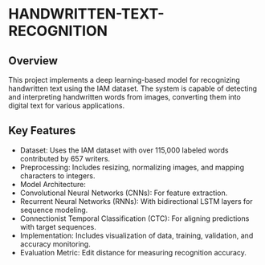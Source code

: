 # HANDWRITTEN-TEXT-RECOGNITION
## Overview
This project implements a deep learning-based model for recognizing handwritten text using the IAM dataset. The system is capable of detecting and interpreting handwritten words from images, converting them into digital text for various applications.

## Key Features
- Dataset: Uses the IAM dataset with over 115,000 labeled words contributed by 657 writers.
- Preprocessing: Includes resizing, normalizing images, and mapping characters to integers.
- Model Architecture:
- Convolutional Neural Networks (CNNs): For feature extraction.
- Recurrent Neural Networks (RNNs): With bidirectional LSTM layers for sequence modeling.
- Connectionist Temporal Classification (CTC): For aligning predictions with target sequences.
- Implementation: Includes visualization of data, training, validation, and accuracy monitoring.
- Evaluation Metric: Edit distance for measuring recognition accuracy.
